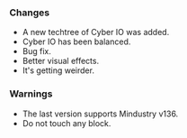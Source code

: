 ### Changes
- A new techtree of Cyber IO was added.
- Cyber IO has been balanced.
- Bug fix.
- Better visual effects.
- It's getting weirder.

### Warnings
- The last version supports Mindustry v136.
- Do not touch any block.
